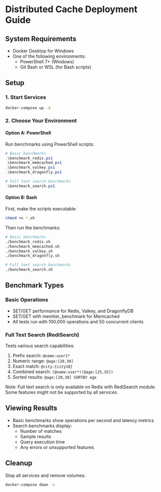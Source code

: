# Distributed Cache Deployment Guide

## System Requirements
- Docker Desktop for Windows
- One of the following environments:
  - PowerShell 7+ (Windows)
  - Git Bash or WSL (for Bash scripts)

## Setup

### 1. Start Services
```bash
docker-compose up -d
```

### 2. Choose Your Environment

#### Option A: PowerShell
Run benchmarks using PowerShell scripts:
```powershell
# Basic benchmarks
.\benchmark_redis.ps1
.\benchmark_memcached.ps1
.\benchmark_valkey.ps1
.\benchmark_dragonfly.ps1

# Full text search benchmarks
.\benchmark_search.ps1
```

#### Option B: Bash
First, make the scripts executable:
```bash
chmod +x *.sh
```

Then run the benchmarks:
```bash
# Basic benchmarks
./benchmark_redis.sh
./benchmark_memcached.sh
./benchmark_valkey.sh
./benchmark_dragonfly.sh

# Full text search benchmarks
./benchmark_search.sh
```

## Benchmark Types

### Basic Operations
- SET/GET performance for Redis, Valkey, and DragonflyDB
- SET/GET with memtier_benchmark for Memcached
- All tests run with 100,000 operations and 50 concurrent clients

### Full Text Search (RediSearch)
Tests various search capabilities:
1. Prefix search: `@name:user1*`
2. Numeric range: `@age:[20,30]`
3. Exact match: `@city:{city10}`
4. Combined search: `(@name:user*)(@age:[25,35])`
5. Sorted results: `@age:[20,30] SORTBY age`

Note: Full text search is only available on Redis with RediSearch module. Some features might not be supported by all services.

## Viewing Results
- Basic benchmarks show operations per second and latency metrics
- Search benchmarks display:
  - Number of matches
  - Sample results
  - Query execution time
  - Any errors or unsupported features

## Cleanup
Stop all services and remove volumes:
```bash
docker-compose down -v
